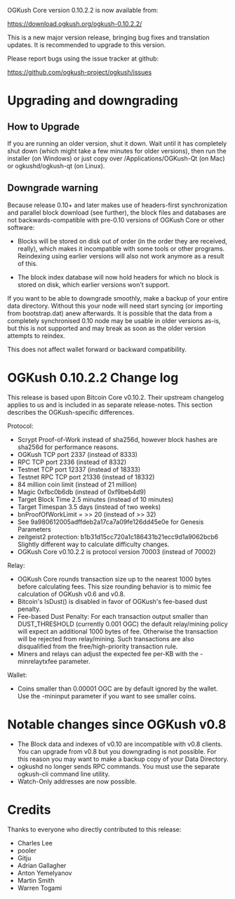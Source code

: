 OGKush Core version 0.10.2.2 is now available from:

  <https://download.ogkush.org/ogkush-0.10.2.2/>

This is a new major version release, bringing bug fixes and translation 
updates. It is recommended to upgrade to this version.

Please report bugs using the issue tracker at github:

  <https://github.com/ogkush-project/ogkush/issues>

Upgrading and downgrading
=========================

How to Upgrade
--------------

If you are running an older version, shut it down. Wait until it has completely
shut down (which might take a few minutes for older versions), then run the
installer (on Windows) or just copy over /Applications/OGKush-Qt (on Mac) or
ogkushd/ogkush-qt (on Linux).

Downgrade warning
------------------

Because release 0.10+ and later makes use of headers-first synchronization and
parallel block download (see further), the block files and databases are not
backwards-compatible with pre-0.10 versions of OGKush Core or other software:

* Blocks will be stored on disk out of order (in the order they are
received, really), which makes it incompatible with some tools or
other programs. Reindexing using earlier versions will also not work
anymore as a result of this.

* The block index database will now hold headers for which no block is
stored on disk, which earlier versions won't support.

If you want to be able to downgrade smoothly, make a backup of your entire data
directory. Without this your node will need start syncing (or importing from
bootstrap.dat) anew afterwards. It is possible that the data from a completely
synchronised 0.10 node may be usable in older versions as-is, but this is not
supported and may break as soon as the older version attempts to reindex.

This does not affect wallet forward or backward compatibility.


OGKush 0.10.2.2 Change log
============================
This release is based upon Bitcoin Core v0.10.2.  Their upstream changelog applies to us and
is included in as separate release-notes.  This section describes the OGKush-specific differences.

Protocol:
- Scrypt Proof-of-Work instead of sha256d, however block hashes are sha256d for performance reasons.
- OGKush TCP port 2337 (instead of 8333)
- RPC TCP port 2336 (instead of 8332)
- Testnet TCP port 12337 (instead of 18333)
- Testnet RPC TCP port 21336 (instead of 18332)
- 84 million coin limit  (instead of 21 million)
- Magic 0xfbc0b6db       (instead of 0xf9beb4d9)
- Target Block Time 2.5 minutes (instead of 10 minutes)
- Target Timespan 3.5 days      (instead of two weeks)
- bnProofOfWorkLimit = >> 20    (instead of >> 32)
- See 9a980612005adffdeb2a17ca7a09fe126dd45e0e for Genesis Parameters
- zeitgeist2 protection: b1b31d15cc720a1c186431b21ecc9d1a9062bcb6 Slightly different way to calculate difficulty changes.
- OGKush Core v0.10.2.2 is protocol version 70003 (instead of 70002)

Relay:
- OGKush Core rounds transaction size up to the nearest 1000 bytes before calculating fees.  This size rounding behavior is to mimic fee calculation of OGKush v0.6 and v0.8.
- Bitcoin's IsDust() is disabled in favor of OGKush's fee-based dust penalty.
- Fee-based Dust Penalty: For each transaction output smaller than DUST_THRESHOLD (currently 0.001 OGC) the default relay/mining policy will expect an additional 1000 bytes of fee.  Otherwise the transaction will be rejected from relay/mining.  Such transactions are also disqualified from the free/high-priority transaction rule.
- Miners and relays can adjust the expected fee per-KB with the -minrelaytxfee parameter.

Wallet:
- Coins smaller than 0.00001 OGC are by default ignored by the wallet.  Use the -mininput parameter if you want to see smaller coins.

Notable changes since OGKush v0.8
===================================

- The Block data and indexes of v0.10 are incompatible with v0.8 clients.  You can upgrade from v0.8 but you downgrading is not possible.  For this reason you may want to make a backup copy of your Data Directory.
- ogkushd no longer sends RPC commands.  You must use the separate ogkush-cli command line utility.
- Watch-Only addresses are now possible.

Credits
=======

Thanks to everyone who directly contributed to this release:

- Charles Lee
- pooler
- Gitju
- Adrian Gallagher
- Anton Yemelyanov
- Martin Smith
- Warren Togami
